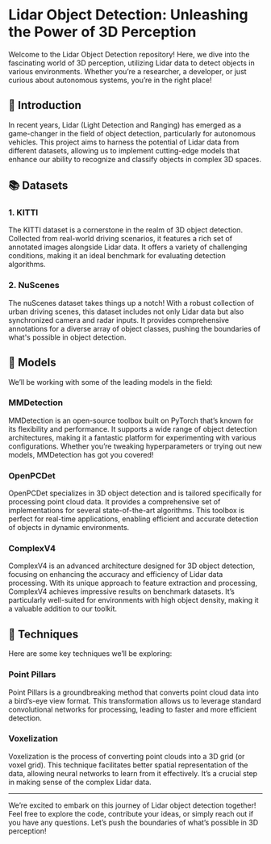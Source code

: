 # Lidar Object Detection: Unleashing the Power of 3D Perception

Welcome to the Lidar Object Detection repository! Here, we dive into the fascinating world of 3D perception, utilizing Lidar data to detect objects in various environments. Whether you’re a researcher, a developer, or just curious about autonomous systems, you’re in the right place!

## 🌟 Introduction

In recent years, Lidar (Light Detection and Ranging) has emerged as a game-changer in the field of object detection, particularly for autonomous vehicles. This project aims to harness the potential of Lidar data from different datasets, allowing us to implement cutting-edge models that enhance our ability to recognize and classify objects in complex 3D spaces.

## 📚 Datasets

### 1. KITTI
The KITTI dataset is a cornerstone in the realm of 3D object detection. Collected from real-world driving scenarios, it features a rich set of annotated images alongside Lidar data. It offers a variety of challenging conditions, making it an ideal benchmark for evaluating detection algorithms.

### 2. NuScenes
The nuScenes dataset takes things up a notch! With a robust collection of urban driving scenes, this dataset includes not only Lidar data but also synchronized camera and radar inputs. It provides comprehensive annotations for a diverse array of object classes, pushing the boundaries of what's possible in object detection.

## 🤖 Models

We’ll be working with some of the leading models in the field:

### **MMDetection**
MMDetection is an open-source toolbox built on PyTorch that’s known for its flexibility and performance. It supports a wide range of object detection architectures, making it a fantastic platform for experimenting with various configurations. Whether you’re tweaking hyperparameters or trying out new models, MMDetection has got you covered!

### **OpenPCDet**
OpenPCDet specializes in 3D object detection and is tailored specifically for processing point cloud data. It provides a comprehensive set of implementations for several state-of-the-art algorithms. This toolbox is perfect for real-time applications, enabling efficient and accurate detection of objects in dynamic environments.

### **ComplexV4**
ComplexV4 is an advanced architecture designed for 3D object detection, focusing on enhancing the accuracy and efficiency of Lidar data processing. With its unique approach to feature extraction and processing, ComplexV4 achieves impressive results on benchmark datasets. It’s particularly well-suited for environments with high object density, making it a valuable addition to our toolkit.

## 🚀 Techniques

Here are some key techniques we’ll be exploring:

### **Point Pillars**
Point Pillars is a groundbreaking method that converts point cloud data into a bird’s-eye view format. This transformation allows us to leverage standard convolutional networks for processing, leading to faster and more efficient detection.

### **Voxelization**
Voxelization is the process of converting point clouds into a 3D grid (or voxel grid). This technique facilitates better spatial representation of the data, allowing neural networks to learn from it effectively. It’s a crucial step in making sense of the complex Lidar data.

---

We’re excited to embark on this journey of Lidar object detection together! Feel free to explore the code, contribute your ideas, or simply reach out if you have any questions. Let’s push the boundaries of what’s possible in 3D perception!
